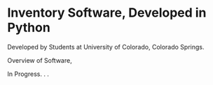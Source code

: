 # Inventory Software, Developed in Python

Developed by Students at University of Colorado, Colorado Springs.

Overview of Software, 

  In Progress. . .
